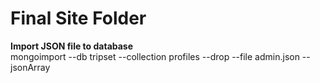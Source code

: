 # Final Site Folder

<b>Import JSON file to database</b><br>
mongoimport --db tripset --collection profiles --drop --file admin.json --jsonArray
